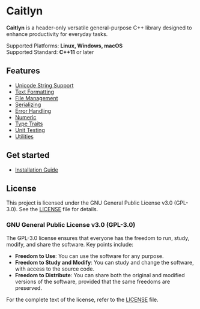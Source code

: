# Caitlyn

**Caitlyn** is a header-only versatile general-purpose C++ library designed to
enhance productivity for everyday tasks.

Supported Platforms: **Linux, Windows, macOS**\
Supported Standard: **C++11** or later

## Features

- [Unicode String Support](https://github.com/szawrowski/caitlyn/blob/main/docs/usage/unicode.md)
- [Text Formatting](https://github.com/szawrowski/caitlyn/blob/main/docs/usage/formatting.md)
- [File Management](https://github.com/szawrowski/caitlyn/blob/main/docs/usage/file.md)
- [Serializing](https://github.com/szawrowski/caitlyn/blob/main/docs/usage/serializing.md)
- [Error Handling](https://github.com/szawrowski/caitlyn/blob/main/docs/usage/error.md)
- [Numeric](https://github.com/szawrowski/caitlyn/blob/main/docs/usage/numeric.md)
- [Type Traits](https://github.com/szawrowski/caitlyn/blob/main/docs/usage/traits.md)
- [Unit Testing](https://github.com/szawrowski/caitlyn/blob/main/docs/usage/testing.md)
- [Utilities](https://github.com/szawrowski/caitlyn/blob/main/docs/usage/utilities.md)

## Get started

- [Installation Guide](https://github.com/szawrowski/caitlyn/blob/main/docs/installation.md)

## License

This project is licensed under the GNU General Public License v3.0 (GPL-3.0).
See the [LICENSE](LICENSE) file for details.

### GNU General Public License v3.0 (GPL-3.0)

The GPL-3.0 license ensures that everyone has the freedom to run, study, modify,
and share the software. Key points include:

- **Freedom to Use**: You can use the software for any purpose.
- **Freedom to Study and Modify**: You can study and change the software, with
  access to the source code.
- **Freedom to Distribute**: You can share both the original and modified
  versions of the software, provided that the same freedoms are preserved.

For the complete text of the license, refer to the [LICENSE](LICENSE) file.
